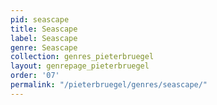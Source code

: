 ```yaml
---
pid: seascape
title: Seascape
label: Seascape
genre: Seascape
collection: genres_pieterbruegel
layout: genrepage_pieterbruegel
order: '07'
permalink: "/pieterbruegel/genres/seascape/"
---
```

